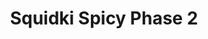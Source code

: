 ---
slug: squidki-spicy-phase-2
title: Squidki Spicy Phase 2
description: "Squidki Spicy Phase 2 is an exciting online game. Play for free directly in your browser!"
icon: /images/new_mods/Sprunki Spicy Phase 2.png
url: https://wowtbc.net/sprunkin/spicy-phase2/index.html
previewImage: /images/new_mods/Sprunki Spicy Phase 2.png
type: new mods

# SEO配置
seo:
  title: "Squidki Spicy Phase 2 - Play Free Online Game | Fun Browser Games"
  description: "Squidki Spicy Phase 2 - Play this fun online game for free in your browser. No download required!"
  ogImage: "/images/new_mods/Sprunki Spicy Phase 2.png"
  keywords: "squidki-spicy-phase-2, online game, browser game, free game, new mods game, play online"

videoUrls:
  - https://www.youtube.com/embed/example1
  - https://www.youtube.com/embed/example2

whyPlay:
  title: "Why Play Squidki Spicy Phase 2?"
  items:
    - "Immersive Gameplay: Squidki Spicy Phase 2 offers an engaging and immersive gaming experience that will keep you entertained for hours"
    - "Challenging Levels: Test your skills with increasingly difficult challenges and obstacles"
    - "Beautiful Graphics: Enjoy stunning visuals and smooth animations that bring the game world to life"
    - "Regular Updates: New content and features are added regularly to keep the game fresh and exciting"
    - "Free to Play: Experience all the fun without spending a penny"
    - "Community Features: Connect with other players, share strategies, and compete for high scores"
    - "Cross-Platform: Play on any device with a web browser, no downloads required"

features:
  title: "Key Features of Squidki Spicy Phase 2"
  image: "/images/new_mods/Sprunki Spicy Phase 2.png"
  items:
    - "Intuitive Controls: Easy to learn controls make Squidki Spicy Phase 2 accessible for players of all skill levels"
    - "Multiple Game Modes: Enjoy various gameplay options that provide different challenges and experiences"
    - "Character Customization: Personalize your gaming experience with unique characters and items"
    - "Achievement System: Complete special tasks to earn rewards and recognition"
    - "Leaderboards: Compete with players worldwide and see who can achieve the highest scores"

characteristics:
  title: "Game Characteristics"
  image: "/images/new_mods/Sprunki Spicy Phase 2.png"
  items:
    - "Genre: New mods game with elements of strategy and skill"
    - "Difficulty: Suitable for both casual gamers and those seeking a challenge"
    - "Play Time: Quick sessions or extended gameplay, depending on your preference"
    - "Art Style: Vibrant and engaging visuals that enhance the gaming experience"
    - "Sound Design: Immersive audio that complements the gameplay perfectly"

info: "Squidki Spicy Phase 2 is an exciting online game that offers players a unique and engaging gaming experience. With its intuitive controls, stunning visuals, and challenging gameplay, Squidki Spicy Phase 2 provides hours of entertainment for players of all ages and skill levels. Whether you're looking for a quick gaming session during a break or an extended play session, Squidki Spicy Phase 2 delivers an immersive experience that will keep you coming back for more. The game features multiple levels of increasing difficulty, ensuring that players are constantly challenged as they progress. With regular updates adding new content and features, Squidki Spicy Phase 2 remains fresh and exciting, providing endless entertainment options for its growing community of players."

howToPlayIntro: "Welcome to Squidki Spicy Phase 2! This guide will walk you through the basics and help you master the game. Whether you're a beginner or looking to improve your skills, these tips and instructions will enhance your gaming experience."

howToPlaySteps:
  - title: "Getting Started"
    description: "Begin your Squidki Spicy Phase 2 adventure by familiarizing yourself with the controls. Use your keyboard or mouse to navigate through the game interface. The tutorial will guide you through the basic mechanics and help you understand the objectives."
  - title: "Understanding the Objectives"
    description: "In Squidki Spicy Phase 2, your main goal is to progress through levels by completing specific objectives. Each level presents unique challenges that require different strategies and approaches."
  - title: "Mastering the Controls"
    description: "Practice using the controls to improve your precision and reaction time. Squidki Spicy Phase 2 requires quick reflexes and strategic thinking to overcome obstacles and defeat opponents."
  - title: "Utilizing Power-ups"
    description: "Collect power-ups throughout the game to enhance your abilities and overcome difficult challenges. Each power-up offers unique advantages that can be crucial for success."
  - title: "Developing Strategies"
    description: "As you progress in Squidki Spicy Phase 2, develop effective strategies for different scenarios. Analyze patterns, anticipate challenges, and adapt your approach to maximize your performance."

faq:
  title: "Frequently Asked Questions about Squidki Spicy Phase 2"
  items:
    - question: "Is Squidki Spicy Phase 2 free to play?"
      answer: "Yes, Squidki Spicy Phase 2 is completely free to play directly in your web browser. No downloads or purchases are required to enjoy the full game experience."
    - question: "Can I play Squidki Spicy Phase 2 on mobile devices?"
      answer: "Yes, Squidki Spicy Phase 2 is optimized for both desktop and mobile play. You can enjoy the game on any device with a web browser and internet connection."
    - question: "Are there any in-game purchases?"
      answer: "While Squidki Spicy Phase 2 is free to play, there may be optional in-game purchases available for cosmetic items or additional features that don't affect core gameplay."
    - question: "How often is Squidki Spicy Phase 2 updated?"
      answer: "The developers regularly update Squidki Spicy Phase 2 with new content, features, and improvements based on player feedback and game performance."
    - question: "Can I play Squidki Spicy Phase 2 offline?"
      answer: "Currently, Squidki Spicy Phase 2 requires an internet connection to play as it's a browser-based online game."
    - question: "Is Squidki Spicy Phase 2 suitable for children?"
      answer: "Yes, Squidki Spicy Phase 2 is designed to be family-friendly and suitable for players of all ages."
    - question: "How do I report bugs or issues?"
      answer: "If you encounter any problems while playing Squidki Spicy Phase 2, you can report them through the game's support page or contact the developers directly through their website."
    - question: "Still Have Questions?"
      answer: "If you have additional questions about Squidki Spicy Phase 2 that aren't covered in this FAQ, please visit our support center or contact our customer service team for assistance."
---